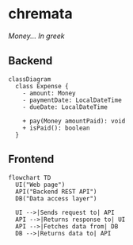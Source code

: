 # chremata

_Money... In greek_

## Backend

```mermaid
classDiagram
  class Expense {
    - amount: Money
    - paymentDate: LocalDateTime
    - dueDate: LocalDateTime

    + pay(Money amountPaid): void
    + isPaid(): boolean
  }
```

## Frontend

```mermaid
flowchart TD
  UI("Web page")
  API("Backend REST API")
  DB("Data access layer")

  UI -->|Sends request to| API
  API -->|Returns response to| UI
  API -->|Fetches data from| DB
  DB -->|Returns data to| API
```